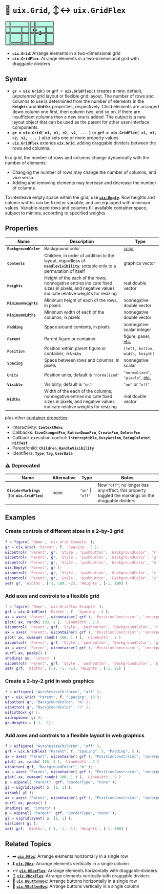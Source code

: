 # :symbols: **`uix.Grid`**, :arrow_up_down::left_right_arrow: **`uix.GridFlex`**

[![Grid](Images/bigIcon_Grid.png "Grid")](uixGrid.md)[![GridFlex](Images/bigIcon_GridFlex.png "GridFlex")](uixGrid.md)

* **`uix.Grid`**: Arrange elements in a two-dimensional grid
* **`uix.GridFlex`**: Arrange elements in a two-dimensional grid with draggable dividers

## Syntax

* **`gr = uix.Grid()`** or **`grf = uix.GridFlex()`** creates a new, default, *unparented* grid layout or flexible grid layout. The number of rows and columns to use is determined from the number of elements in the **`Heights`** and **`Widths`** properties, respectively. Child elements are arranged down column one first, then column two, and so on. If there are insufficient columns then a new one is added. The output is a new layout object that can be used as the parent for other user-interface components.
* **`gr = uix.Grid( n1, v1, n2, v2, ... )`** or **`grf = uix.GridFlex( n1, v1, n2, v2, ... )`** also sets one or more property values.
* **`uix.GridFlex`** extends **`uix.Grid`**, adding draggable dividers between the rows and columns.

In a grid, the number of rows and columns change dynamically with the number of elements:
* Changing the number of rows may change the number of columns, and vice versa.
* Adding and removing elements may increase and decrease the number of columns.

To interleave empty space within the grid, use [**`uix.Empty`**](uixEmpty.md). Row heights and column widths can be fixed or variable, and are equipped with minimum values. Variable-sized rows and columns fill available container space, subject to minima, according to specified weights.

## Properties

| Name | Description | Type |
| --- | --- | --- |
| **`BackgroundColor`** | Background color | [color](https://www.mathworks.com/help/matlab/creating_plots/specify-plot-colors.html) |
| **`Contents`** | Children, in order of addition to the layout, regardless of **`HandleVisibility`**; settable only to a permutation of itself | graphics vector |
| **`Heights`** | Height of the each of the rows; nonnegative entries indicate fixed sizes in pixels, and negative values indicate relative weights for resizing | real double vector |
| **`MinimumHeights`** | Minimum height of each of the rows, in pixels | nonnegative double vector |
| **`MinimumWidths`** | Minimum width of each of the columns, in pixels | nonnegative double vector |
| **`Padding`** | Space around contents, in pixels | nonnegative scalar integer
| **`Parent`** | Parent figure or container | figure, panel, [etc.](https://www.mathworks.com/help/matlab/ref/matlab.ui.container.panel-properties.html#mw_e4809363-1f35-4bc7-89f8-36ed9cccb017) |
| **`Position`** | Position within parent figure or container, in **`Units`** | `[left, bottom, width, height]`  |
| **`Spacing`** | Space between rows and columns, in pixels | nonnegative scalar |
| **`Units`** | Position units; default is `"normalized"` | `"normalized"`, `"pixels"`, [etc.](https://www.mathworks.com/help/matlab/ref/matlab.ui.container.panel-properties.html#bub8wap-1_sep_shared-Position) |
| **`Visible`** | Visibility; default is `"on"` | `"on"` or `"off"` |
| **`Widths`** | Width of the each of the columns; nonnegative entries indicate fixed sizes in pixels, and negative values indicate relative weights for resizing | real double vector |

plus other [container properties](https://www.mathworks.com/help/matlab/ref/matlab.ui.container.panel-properties.html):
* Interactivity: **`ContextMenu`**
* Callbacks: **`SizeChangedFcn`**, **`ButtonDownFcn`**, **`CreateFcn`**, **`DeleteFcn`**
* Callback execution control: **`Interruptible`**, **`BusyAction`**, **`BeingDeleted`**, **`HitTest`**
* Parent/child: **`Children`**, **`HandleVisibility`**
* Identifiers: **`Type`**, **`Tag`**, **`UserData`**

### :warning: Deprecated
| Name | Alternative | Type | Notes |
| --- | --- | --- | --- |
| **`DividerMarkings`** (for **`uix.GridFlex`**) | none | `"on"` \| `"off"` | Now `"off"`; no longer has any effect; this property toggled the markings on the draggable dividers |

## Examples

### Create controls of different sizes in a 2-by-3 grid

```matlab
f = figure( 'Name', 'uix.Grid Example' );
gr = uix.Grid( 'Parent', f, 'Spacing', 5 );
uicontrol( 'Parent', gr, 'Style', 'pushbutton', 'BackgroundColor', 'r' )
uicontrol( 'Parent', gr, 'Style', 'pushbutton', 'BackgroundColor', 'g' )
uicontrol( 'Parent', gr, 'Style', 'pushbutton', 'BackgroundColor', 'b' )
uix.Empty( 'Parent', gr );
uicontrol( 'Parent', gr, 'Style', 'pushbutton', 'BackgroundColor', 'c' )
uicontrol( 'Parent', gr, 'Style', 'pushbutton', 'BackgroundColor', 'y' )
set( gr, 'Widths', [-1, 100, -2], 'Heights', [-1, 100] )
```

### Add axes and controls to a flexible grid

```matlab
f = figure( 'Name', 'uix.GridFlex Example' );
grf = uix.GridFlex( 'Parent', f, 'Spacing', 5 );
ax = axes( 'Parent', uicontainer( grf ), 'PositionConstraint', 'innerposition', 'NextPlot', 'add' );
plot( ax, randn( 100, 1 ), 'LineWidth', 2 )
uicontrol( 'Parent', grf, 'Style', 'pushbutton', 'BackgroundColor', 'r' )
ax = axes( 'Parent', uicontainer( grf ), 'PositionConstraint', 'innerposition', 'NextPlot', 'add' );
plot( ax, cumsum( randn( 100, 1 ) ), 'LineWidth', 2 )
uicontrol( 'Parent', grf, 'Style', 'pushbutton', 'BackgroundColor', 'g' )
ax = axes( 'Parent', uicontainer( grf ), 'PositionConstraint', 'innerposition', 'NextPlot', 'add' );
surf( ax, peaks() )
shading( ax, 'interp' )
uicontrol( 'Parent', grf, 'Style', 'pushbutton', 'BackgroundColor', 'b' )
set( grf, 'Widths', [-1, -1, -1], 'Heights', [-1, 25] )
```

### Create a 2-by-2 grid in web graphics

```matlab
f = uifigure( "AutoResizeChildren", "off" );
gr = uix.Grid( "Parent", f, "Spacing", 10 );
uibutton( gr, "BackgroundColor", "m" );
uibutton( gr, "BackgroundColor", "c" );
uilistbox( gr );
uidropdown( gr );
gr.Heights = [-1, -1];
```

### Add axes and controls to a flexible layout in web graphics

```matlab
f = uifigure( "AutoResizeChildren", "off" );
grf = uix.GridFlex( "Parent", f, "Spacing", 5, "Padding", 5 );
ax = axes( "Parent", uicontainer( grf ), "PositionConstraint", "innerposition", "NextPlot", "add" );
plot( ax, randn( 100, 1 ), 'LineWidth', 2 )
uibutton( grf, "BackgroundColor", "m" );
ax = axes( "Parent", uicontainer( grf ), "PositionConstraint", "innerposition", "NextPlot", "add" );
plot( ax, cumsum( randn( 100, 1 ) ), 'LineWidth', 2 )
p = uipanel( "Parent", grf, "BorderType", "none" );
gl = uigridlayout( p, [1, 1] );
uiknob( gl );
ax = axes( "Parent", uicontainer( grf ), "PositionConstraint", "innerposition", "NextPlot", "add" );
surf( ax, peaks() )
shading( ax, "interp" )
p = uipanel( "Parent", grf, "BorderType", "none" );
gl = uigridlayout( p, [1, 1] );
uislider( gl );
set( grf, 'Widths', [-1, -1, -1], 'Heights', [-1, 100] )
```

## Related Topics

* :arrow_right: [**`uix.HBox`**](uixHBox.md): Arrange elements horizontally in a single row
* :arrow_down: [**`uix.VBox`**](uixVBox.md): Arrange elements vertically in a single column
* :left_right_arrow: [**`uix.HBoxFlex`**](uixHBox.md): Arrange elements horizontally with draggable dividers
* :arrow_up_down: [**`uix.VBoxFlex`**](uixVBox.md): Arrange elements vertically with draggable dividers
* :traffic_light: [**`uix.HButtonBox`**](uixHButtonBox.md): Arrange buttons horizontally in a single row
* :vertical_traffic_light: [**`uix.VButtonBox`**](uixVButtonBox.md): Arrange buttons vertically in a single column